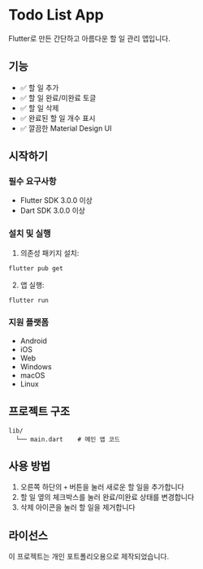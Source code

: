 # Todo List App

Flutter로 만든 간단하고 아름다운 할 일 관리 앱입니다.

## 기능

- ✅ 할 일 추가
- ✅ 할 일 완료/미완료 토글
- ✅ 할 일 삭제
- ✅ 완료된 할 일 개수 표시
- ✅ 깔끔한 Material Design UI

## 시작하기

### 필수 요구사항

- Flutter SDK 3.0.0 이상
- Dart SDK 3.0.0 이상

### 설치 및 실행

1. 의존성 패키지 설치:
```bash
flutter pub get
```

2. 앱 실행:
```bash
flutter run
```

### 지원 플랫폼

- Android
- iOS
- Web
- Windows
- macOS
- Linux

## 프로젝트 구조

```
lib/
  └── main.dart    # 메인 앱 코드
```

## 사용 방법

1. 오른쪽 하단의 `+` 버튼을 눌러 새로운 할 일을 추가합니다
2. 할 일 옆의 체크박스를 눌러 완료/미완료 상태를 변경합니다
3. 삭제 아이콘을 눌러 할 일을 제거합니다

## 라이선스

이 프로젝트는 개인 포트폴리오용으로 제작되었습니다.

